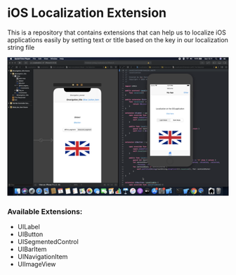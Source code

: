 # iOS Localization Extension
This is a repository that contains extensions that can help us to localize iOS applications easily by setting text or title based on the key in our localization string file

![iOS Localization](https://github.com/dwirandyh/ios-localization/blob/master/Screenshot/screenshot.png?raw=true)

### Available Extensions:
- UILabel
- UIButton
- UISegmentedControl
- UIBarItem
- UINavigationItem
- UIImageView
